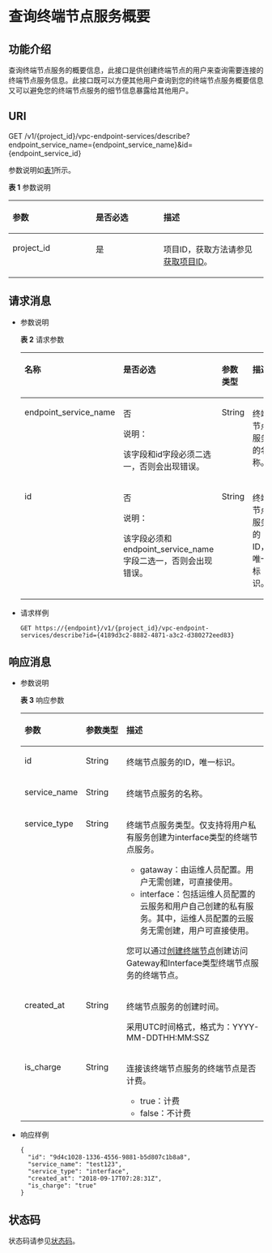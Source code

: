 # 查询终端节点服务概要<a name="vpcep_06_0302"></a>

## 功能介绍<a name="section29800032"></a>

查询终端节点服务的概要信息，此接口是供创建终端节点的用户来查询需要连接的终端节点服务信息。此接口既可以方便其他用户查询到您的终端节点服务概要信息又可以避免您的终端节点服务的细节信息暴露给其他用户。

## URI<a name="section66873698"></a>

GET /v1/\{project\_id\}/vpc-endpoint-services/describe?endpoint\_service\_name=\{endpoint\_service\_name\}&id=\{endpoint\_service\_id\}

参数说明如[表1](#table19259243)所示。

**表 1**  参数说明

<a name="table19259243"></a>
<table><thead align="left"><tr id="row55868958"><th class="cellrowborder" valign="top" width="32.65%" id="mcps1.2.4.1.1"><p id="p29091726"><a name="p29091726"></a><a name="p29091726"></a>参数</p>
</th>
<th class="cellrowborder" valign="top" width="26.529999999999998%" id="mcps1.2.4.1.2"><p id="p7619615"><a name="p7619615"></a><a name="p7619615"></a>是否必选</p>
</th>
<th class="cellrowborder" valign="top" width="40.82%" id="mcps1.2.4.1.3"><p id="p13209080"><a name="p13209080"></a><a name="p13209080"></a>描述</p>
</th>
</tr>
</thead>
<tbody><tr id="row63302594"><td class="cellrowborder" valign="top" width="32.65%" headers="mcps1.2.4.1.1 "><p id="p27236517"><a name="p27236517"></a><a name="p27236517"></a>project_id</p>
</td>
<td class="cellrowborder" valign="top" width="26.529999999999998%" headers="mcps1.2.4.1.2 "><p id="p58674248"><a name="p58674248"></a><a name="p58674248"></a>是</p>
</td>
<td class="cellrowborder" valign="top" width="40.82%" headers="mcps1.2.4.1.3 "><p id="p54993619"><a name="p54993619"></a><a name="p54993619"></a>项目ID，获取方法请参见<a href="获取项目ID.md">获取项目ID</a>。</p>
</td>
</tr>
</tbody>
</table>

## 请求消息<a name="section64992378"></a>

-   参数说明

    **表 2**  请求参数

    <a name="table16494874"></a>
    <table><thead align="left"><tr id="row60344611"><th class="cellrowborder" valign="top" width="20.39%" id="mcps1.2.5.1.1"><p id="p56075332"><a name="p56075332"></a><a name="p56075332"></a>名称</p>
    </th>
    <th class="cellrowborder" valign="top" width="32.12%" id="mcps1.2.5.1.2"><p id="p45808045"><a name="p45808045"></a><a name="p45808045"></a>是否必选</p>
    </th>
    <th class="cellrowborder" valign="top" width="19.189999999999998%" id="mcps1.2.5.1.3"><p id="p04912812293"><a name="p04912812293"></a><a name="p04912812293"></a>参数类型</p>
    </th>
    <th class="cellrowborder" valign="top" width="28.299999999999997%" id="mcps1.2.5.1.4"><p id="p19464199"><a name="p19464199"></a><a name="p19464199"></a>描述</p>
    </th>
    </tr>
    </thead>
    <tbody><tr id="row33096314"><td class="cellrowborder" valign="top" width="20.39%" headers="mcps1.2.5.1.1 "><p id="p63555757"><a name="p63555757"></a><a name="p63555757"></a>endpoint_service_name</p>
    </td>
    <td class="cellrowborder" valign="top" width="32.12%" headers="mcps1.2.5.1.2 "><p id="p47742664"><a name="p47742664"></a><a name="p47742664"></a>否</p>
    <div class="note" id="note20155193717514"><a name="note20155193717514"></a><a name="note20155193717514"></a><span class="notetitle"> 说明： </span><div class="notebody"><p id="p215517374511"><a name="p215517374511"></a><a name="p215517374511"></a>该字段和id字段必须二选一，否则会出现错误。</p>
    </div></div>
    </td>
    <td class="cellrowborder" valign="top" width="19.189999999999998%" headers="mcps1.2.5.1.3 "><p id="p349168152917"><a name="p349168152917"></a><a name="p349168152917"></a>String</p>
    </td>
    <td class="cellrowborder" valign="top" width="28.299999999999997%" headers="mcps1.2.5.1.4 "><p id="p41950580"><a name="p41950580"></a><a name="p41950580"></a>终端节点服务的名称。</p>
    </td>
    </tr>
    <tr id="row42010904"><td class="cellrowborder" valign="top" width="20.39%" headers="mcps1.2.5.1.1 "><p id="p47440031"><a name="p47440031"></a><a name="p47440031"></a>id</p>
    </td>
    <td class="cellrowborder" valign="top" width="32.12%" headers="mcps1.2.5.1.2 "><p id="p17437323"><a name="p17437323"></a><a name="p17437323"></a>否</p>
    <div class="note" id="note97636123717"><a name="note97636123717"></a><a name="note97636123717"></a><span class="notetitle"> 说明： </span><div class="notebody"><p id="p4763141212711"><a name="p4763141212711"></a><a name="p4763141212711"></a>该字段必须和endpoint_service_name字段二选一，否则会出现错误。</p>
    </div></div>
    </td>
    <td class="cellrowborder" valign="top" width="19.189999999999998%" headers="mcps1.2.5.1.3 "><p id="p249113872912"><a name="p249113872912"></a><a name="p249113872912"></a>String</p>
    </td>
    <td class="cellrowborder" valign="top" width="28.299999999999997%" headers="mcps1.2.5.1.4 "><p id="p5301108164415"><a name="p5301108164415"></a><a name="p5301108164415"></a>终端节点服务的ID，唯一标识。</p>
    </td>
    </tr>
    </tbody>
    </table>

-   请求样例

    ```
    GET https://{endpoint}/v1/{project_id}/vpc-endpoint-services/describe?id={4189d3c2-8882-4871-a3c2-d380272eed83}
    ```


## 响应消息<a name="section29891285"></a>

-   参数说明

    **表 3**  响应参数

    <a name="table14236141"></a>
    <table><thead align="left"><tr id="row33026327"><th class="cellrowborder" valign="top" width="24.242424242424242%" id="mcps1.2.4.1.1"><p id="p57886792"><a name="p57886792"></a><a name="p57886792"></a>参数</p>
    </th>
    <th class="cellrowborder" valign="top" width="16.84168416841684%" id="mcps1.2.4.1.2"><p id="p58318570"><a name="p58318570"></a><a name="p58318570"></a>参数类型</p>
    </th>
    <th class="cellrowborder" valign="top" width="58.91589158915891%" id="mcps1.2.4.1.3"><p id="p26183716"><a name="p26183716"></a><a name="p26183716"></a>描述</p>
    </th>
    </tr>
    </thead>
    <tbody><tr id="row40506271"><td class="cellrowborder" valign="top" width="24.242424242424242%" headers="mcps1.2.4.1.1 "><p id="p59782531"><a name="p59782531"></a><a name="p59782531"></a>id</p>
    </td>
    <td class="cellrowborder" valign="top" width="16.84168416841684%" headers="mcps1.2.4.1.2 "><p id="p10546806"><a name="p10546806"></a><a name="p10546806"></a>String</p>
    </td>
    <td class="cellrowborder" valign="top" width="58.91589158915891%" headers="mcps1.2.4.1.3 "><p id="p48984995"><a name="p48984995"></a><a name="p48984995"></a>终端节点服务的ID，唯一标识。</p>
    </td>
    </tr>
    <tr id="row38211774"><td class="cellrowborder" valign="top" width="24.242424242424242%" headers="mcps1.2.4.1.1 "><p id="p8145970"><a name="p8145970"></a><a name="p8145970"></a>service_name</p>
    </td>
    <td class="cellrowborder" valign="top" width="16.84168416841684%" headers="mcps1.2.4.1.2 "><p id="p55843827"><a name="p55843827"></a><a name="p55843827"></a>String</p>
    </td>
    <td class="cellrowborder" valign="top" width="58.91589158915891%" headers="mcps1.2.4.1.3 "><p id="p27056104"><a name="p27056104"></a><a name="p27056104"></a>终端节点服务的名称。</p>
    </td>
    </tr>
    <tr id="row42178345"><td class="cellrowborder" valign="top" width="24.242424242424242%" headers="mcps1.2.4.1.1 "><p id="p61002824"><a name="p61002824"></a><a name="p61002824"></a>service_type</p>
    </td>
    <td class="cellrowborder" valign="top" width="16.84168416841684%" headers="mcps1.2.4.1.2 "><p id="p42281744"><a name="p42281744"></a><a name="p42281744"></a>String</p>
    </td>
    <td class="cellrowborder" valign="top" width="58.91589158915891%" headers="mcps1.2.4.1.3 "><p id="p135911520141219"><a name="p135911520141219"></a><a name="p135911520141219"></a>终端节点服务类型。仅支持将用户私有服务创建为interface类型的终端节点服务。</p>
    <a name="ul649612552553"></a><a name="ul649612552553"></a><ul id="ul649612552553"><li>gataway：由运维人员配置。用户无需创建，可直接使用。</li><li>interface：包括运维人员配置的云服务和用户自己创建的私有服务。其中，运维人员配置的云服务无需创建，用户可直接使用。</li></ul>
    <p id="p941115410718"><a name="p941115410718"></a><a name="p941115410718"></a>您可以通过<a href="创建终端节点.md">创建终端节点</a>创建访问Gateway和Interface类型终端节点服务的终端节点。</p>
    </td>
    </tr>
    <tr id="row20423017"><td class="cellrowborder" valign="top" width="24.242424242424242%" headers="mcps1.2.4.1.1 "><p id="p43651709"><a name="p43651709"></a><a name="p43651709"></a>created_at</p>
    </td>
    <td class="cellrowborder" valign="top" width="16.84168416841684%" headers="mcps1.2.4.1.2 "><p id="p46127541"><a name="p46127541"></a><a name="p46127541"></a>String</p>
    </td>
    <td class="cellrowborder" valign="top" width="58.91589158915891%" headers="mcps1.2.4.1.3 "><p id="p22890001"><a name="p22890001"></a><a name="p22890001"></a>终端节点服务的创建时间。</p>
    <p id="p871616113394"><a name="p871616113394"></a><a name="p871616113394"></a>采用UTC时间格式，格式为：YYYY-MM-DDTHH:MM:SSZ</p>
    </td>
    </tr>
    <tr id="row389811654114"><td class="cellrowborder" valign="top" width="24.242424242424242%" headers="mcps1.2.4.1.1 "><p id="p2089991612413"><a name="p2089991612413"></a><a name="p2089991612413"></a>is_charge</p>
    </td>
    <td class="cellrowborder" valign="top" width="16.84168416841684%" headers="mcps1.2.4.1.2 "><p id="p68996168416"><a name="p68996168416"></a><a name="p68996168416"></a>String</p>
    </td>
    <td class="cellrowborder" valign="top" width="58.91589158915891%" headers="mcps1.2.4.1.3 "><p id="p1389951614111"><a name="p1389951614111"></a><a name="p1389951614111"></a>连接该终端节点服务的终端节点是否计费。</p>
    <a name="ul4942193713444"></a><a name="ul4942193713444"></a><ul id="ul4942193713444"><li>true：计费</li><li>false：不计费</li></ul>
    </td>
    </tr>
    </tbody>
    </table>


-   响应样例

    ```
    {
      "id": "9d4c1028-1336-4556-9881-b5d807c1b8a8",
      "service_name": "test123",
      "service_type": "interface",
      "created_at": "2018-09-17T07:28:31Z",
      "is_charge": "true"
    }
    ```


## 状态码<a name="section5275033"></a>

状态码请参见[状态码](状态码.md)。

